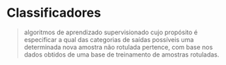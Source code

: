 # Classificadores

> algoritmos de aprendizado supervisionado cujo propósito é especificar a qual das categorias de saídas possíveis uma determinada nova amostra não rotulada pertence, com base nos dados obtidos de uma base de treinamento de amostras rotuladas.

